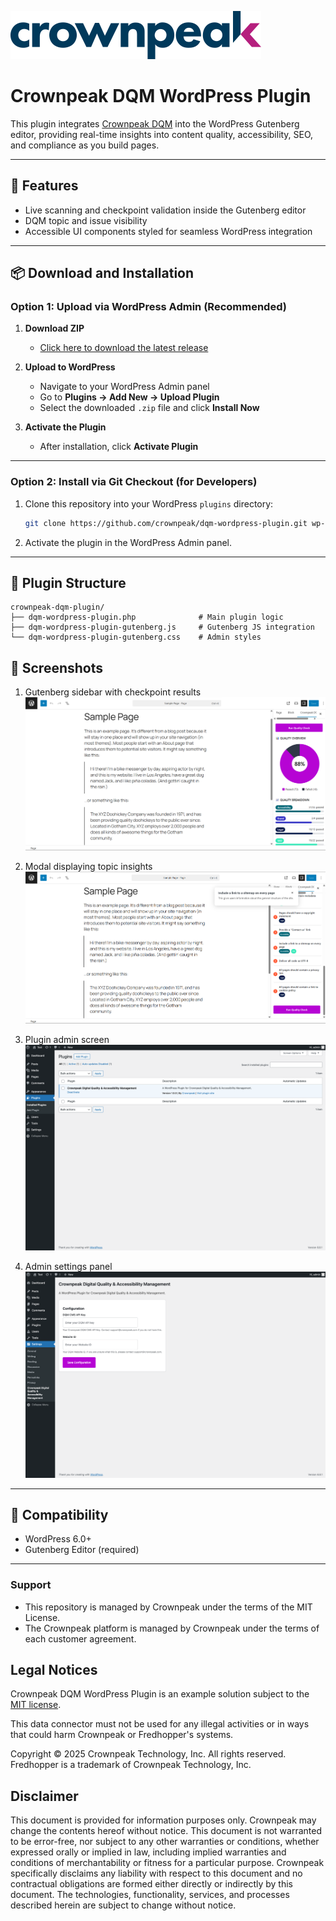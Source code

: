 <a href="http://www.crownpeak.com" target="_blank">![Crownpeak Logo](./images/logo/crownpeak-logo.png "Crownpeak Logo")</a>

# Crownpeak DQM WordPress Plugin
This plugin integrates [Crownpeak DQM](https://www.crownpeak.com/firstspirit/products/digital-accessibility/digital-accessibility-and-quality-management-dqm/) into the WordPress Gutenberg editor, providing real-time insights into content quality, accessibility, SEO, and compliance as you build pages.

---

## 🚀 Features

- Live scanning and checkpoint validation inside the Gutenberg editor
- DQM topic and issue visibility
- Accessible UI components styled for seamless WordPress integration

---

## 📦 Download and Installation

### Option 1: Upload via WordPress Admin (Recommended)

1. **Download ZIP**
    - [Click here to download the latest release](https://github.com/crownpeak/dqm-wordpress-plugin/releases/latest)

2. **Upload to WordPress**
    - Navigate to your WordPress Admin panel
    - Go to **Plugins → Add New → Upload Plugin**
    - Select the downloaded `.zip` file and click **Install Now**

3. **Activate the Plugin**
    - After installation, click **Activate Plugin**

---

### Option 2: Install via Git Checkout (for Developers)

1. Clone this repository into your WordPress `plugins` directory:
   ```bash
   git clone https://github.com/crownpeak/dqm-wordpress-plugin.git wp-content/plugins/crownpeak-dqm-plugin
   ```

2. Activate the plugin in the WordPress Admin panel.

---

## 📁 Plugin Structure

```
crownpeak-dqm-plugin/
├── dqm-wordpress-plugin.php              # Main plugin logic
├── dqm-wordpress-plugin-gutenberg.js     # Gutenberg JS integration
└── dqm-wordpress-plugin-gutenberg.css    # Admin styles
```

## 📸 Screenshots
1. Gutenberg sidebar with checkpoint results
![Screenshot showing DQM Plugin showing in Gutenberg Editor](./images/screenshots/gutenberg-editor.png "Screenshot showing DQM Plugin showing in Gutenberg Editor")

2. Modal displaying topic insights
![Screenshot showing topic insights in modal](./images/screenshots/modal-topic-insights.png "Screenshot showing topic insights in modal")

3. Plugin admin screen
![Screenshot showing plugin admin screen](./images/screenshots/admin-plugins.png "Screenshot showing plugin admin screen")

4. Admin settings panel
![Screenshot showing plugin credentials screen](./images/screenshots/admin-credentials.png "Screenshot showing plugin credentials screen")

---

## 🧩 Compatibility

- WordPress 6.0+
- Gutenberg Editor (required)

---

###   Support
* This repository is managed by Crownpeak under the terms of the MIT License.
* The Crownpeak platform is managed by Crownpeak under the terms of each customer agreement.

##  Legal Notices
Crownpeak DQM WordPress Plugin is an example solution subject to the [MIT license](./LICENSE).

This data connector must not be used for any illegal activities or in ways that could harm Crownpeak or Fredhopper's systems.

Copyright © 2025 Crownpeak Technology, Inc. All rights reserved. Fredhopper is a trademark of Crownpeak Technology, Inc.

## Disclaimer
This document is provided for information purposes only. Crownpeak may change the contents hereof without notice. This document is not warranted to be error-free, nor subject to any other warranties or conditions, whether expressed orally or implied in law, including implied warranties and conditions of merchantability or fitness for a particular purpose. Crownpeak specifically disclaims any liability with respect to this document and no contractual obligations are formed either directly or indirectly by this document. The technologies, functionality, services, and processes described herein are subject to change without notice.
